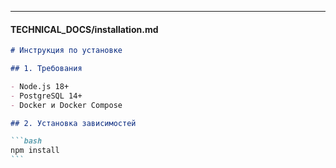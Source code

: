 ---

#### **TECHNICAL_DOCS/installation.md**

````markdown
# Инструкция по установке

## 1. Требования

- Node.js 18+
- PostgreSQL 14+
- Docker и Docker Compose

## 2. Установка зависимостей

```bash
npm install
```
````
